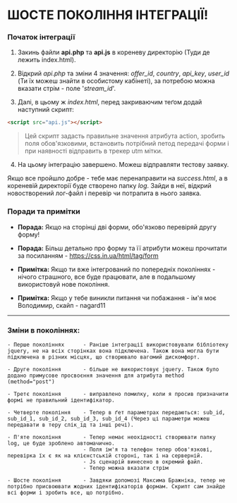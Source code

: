 # ШОСТЕ ПОКОЛІННЯ ІНТЕГРАЦІЇ!

### Початок інтеграції

1. Закинь файли **api.php** та **api.js** в кореневу директорію (Туди де лежить index.html).

1. Відкрий _api.php_ та зміни 4 значення: _offer_id_, _country_, _api_key_, _user_id_ (Ти їх можеш знайти в особистому кабінеті), за потребою можна вказати стрім - поле '_stream_id_'.

3. Далі, в цьому ж _index.html_, перед закриваючим теґом </body> додай наступний скрипт:
 
 ```html
 <script src="api.js"></script>
 ```
> Цей скрипт задасть правильне значення атрибута action, зробить поля обов'язковими, встановить потрібний петод передачі форми і при наявності відправить в трекер utm мітки.



4. На цьому інтеграцію завершено. Можеш відправляти тестову заявку.

Якщо все пройшло добре - тебе має перенаправити на _success.html_, а в кореневій директорії буде створено папку _log_.
Зайди в неї, відкрий новостворений лог-файл і перевір чи потрапита в нього заявка.

### Поради та примітки

- **Порада:**		Якщо на сторінці дві форми, обо'язково перевіряй другу форму!

- **Порада:** 	    Більш детально про форму та її атрибути можеш прочитати за посиланням - https://css.in.ua/html/tag/form

- **Примітка:**	    Якщо ти вже інтегрований по попередніх поколіннях - нічого страшного, все буде працювати, але в подальшому використовуй нове покоління.

- **Примітка:**	    Якщо у тебе виникли питання чи побажання - ім'я моє Володимир, скайп - nagard11

----------

### Зміни в поколіннях:

    - Перше поколіннях      - Раніше інтеграції використовували бібліотеку jquery, не на всіх сторінках вона підключена. Також вона могла бути підключена в різних місцях, що створювало вагомий дискомфорт.

    - Друге покоління       - більше не використовує jquery. Також було додано примусове просвоєння значення для атрибута method (method="post")

    - Третє покоління       - виправлено помилку, коли я просив призначити формі не правильний ідентифікатор.

    - Четверте покоління    - Тепер в ґет параметрах передаються: sub_id, sub_id_1, sub_id_2, sub_id_3, sub_id_4 (Через ці параметри можеш передавати в теру слік_ід та інші речі).

    - П'яте покоління       - Тепер немає неохідності створювати папку log, це буде зроблено автомачично.
                            - Поля ім'я та телефон тепер обов'язкові, перевірка їх є як на клієнстській стороні, так і на серверній.
                            - Js сценарій винесено в окремий файл.
                            - Тепер можна вказати стрім
                            
    - Шосте покоління       - Завдяки допомозі Максима Бражніка, тепер не потрібно присвоювати жодних ідентифікаторів формам. Скрипт сам знайде всі форми і зробить все, що потрібно.


